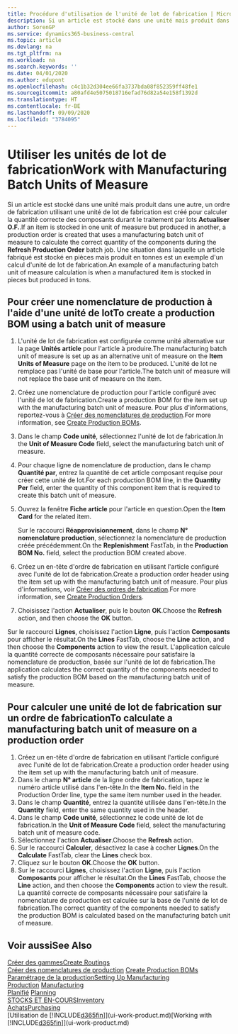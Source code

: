 ```yaml
---
title: Procédure d'utilisation de l'unité de lot de fabrication | Microsoft Docs
description: Si un article est stocké dans une unité mais produit dans une autre, l'ordre de fabrication doit utiliser une unité de lot de fabrication pour calculer la quantité correcte des composants. Une situation dans laquelle un article fabriqué est stocké en pièces mais produit en tonnes est un exemple d'un calcul d'unité de lot de fabrication.
author: SorenGP
ms.service: dynamics365-business-central
ms.topic: article
ms.devlang: na
ms.tgt_pltfrm: na
ms.workload: na
ms.search.keywords: ''
ms.date: 04/01/2020
ms.author: edupont
ms.openlocfilehash: c4c1b32d304ee66fa3737bda08f852359ff48fe1
ms.sourcegitcommit: a80afd4e5075018716efad76d82a54e158f1392d
ms.translationtype: HT
ms.contentlocale: fr-BE
ms.lasthandoff: 09/09/2020
ms.locfileid: "3784095"
---
```

# <a name="work-with-manufacturing-batch-units-of-measure"></a><span data-ttu-id="b135a-104">Utiliser les unités de lot de fabrication</span><span class="sxs-lookup"><span data-stu-id="b135a-104">Work with Manufacturing Batch Units of Measure</span></span>
<span data-ttu-id="b135a-105">Si un article est stocké dans une unité mais produit dans une autre, un ordre de fabrication utilisant une unité de lot de fabrication est créé pour calculer la quantité correcte des composants durant le traitement par lots **Actualiser O.F.**.</span><span class="sxs-lookup"><span data-stu-id="b135a-105">If an item is stocked in one unit of measure but produced in another, a production order is created that uses a manufacturing batch unit of measure to calculate the correct quantity of the components during the **Refresh Production Order** batch job.</span></span> <span data-ttu-id="b135a-106">Une situation dans laquelle un article fabriqué est stocké en pièces mais produit en tonnes est un exemple d'un calcul d'unité de lot de fabrication.</span><span class="sxs-lookup"><span data-stu-id="b135a-106">An example of a manufacturing batch unit of measure calculation is when a manufactured item is stocked in pieces but produced in tons.</span></span>  

## <a name="to-create-a-production-bom-using-a-batch-unit-of-measure"></a><span data-ttu-id="b135a-107">Pour créer une nomenclature de production à l'aide d'une unité de lot</span><span class="sxs-lookup"><span data-stu-id="b135a-107">To create a production BOM using a batch unit of measure</span></span>  
1.  <span data-ttu-id="b135a-108">L'unité de lot de fabrication est configurée comme unité alternative sur la page **Unités article** pour l'article à produire.</span><span class="sxs-lookup"><span data-stu-id="b135a-108">The manufacturing batch unit of measure is set up as an alternative unit of measure on the **Item Units of Measure** page on the item to be produced.</span></span> <span data-ttu-id="b135a-109">L'unité de lot ne remplace pas l'unité de base pour l'article.</span><span class="sxs-lookup"><span data-stu-id="b135a-109">The batch unit of measure will not replace the base unit of measure on the item.</span></span>  
2.  <span data-ttu-id="b135a-110">Créez une nomenclature de production pour l'article configuré avec l'unité de lot de fabrication.</span><span class="sxs-lookup"><span data-stu-id="b135a-110">Create a production BOM for the item set up with the manufacturing batch unit of measure.</span></span> <span data-ttu-id="b135a-111">Pour plus d'informations, reportez-vous à [Créer des nomenclatures de production](production-how-to-create-production-boms.md).</span><span class="sxs-lookup"><span data-stu-id="b135a-111">For more information, see [Create Production BOMs](production-how-to-create-production-boms.md).</span></span>  
3.  <span data-ttu-id="b135a-112">Dans le champ **Code unité**, sélectionnez l'unité de lot de fabrication.</span><span class="sxs-lookup"><span data-stu-id="b135a-112">In the **Unit of Measure Code** field, select the manufacturing batch unit of measure.</span></span>  
4.  <span data-ttu-id="b135a-113">Pour chaque ligne de nomenclature de production, dans le champ **Quantité par**, entrez la quantité de cet article composant requise pour créer cette unité de lot.</span><span class="sxs-lookup"><span data-stu-id="b135a-113">For each production BOM line, in the **Quantity Per** field, enter the quantity of this component item that is required to create this batch unit of measure.</span></span>  
5.  <span data-ttu-id="b135a-114">Ouvrez la fenêtre **Fiche article** pour l'article en question.</span><span class="sxs-lookup"><span data-stu-id="b135a-114">Open the **Item Card** for the related item.</span></span>  

    <span data-ttu-id="b135a-115">Sur le raccourci **Réapprovisionnement**, dans le champ **N° nomenclature production**, sélectionnez la nomenclature de production créée précédemment.</span><span class="sxs-lookup"><span data-stu-id="b135a-115">On the **Replenishment** FastTab, in the **Production BOM No.** field, select the production BOM created above.</span></span>  
6.  <span data-ttu-id="b135a-116">Créez un en-tête d'ordre de fabrication en utilisant l'article configuré avec l'unité de lot de fabrication.</span><span class="sxs-lookup"><span data-stu-id="b135a-116">Create a production order header using the item set up with the manufacturing batch unit of measure.</span></span> <span data-ttu-id="b135a-117">Pour plus d'informations, voir [Créer des ordres de fabrication](production-how-to-create-production-orders.md).</span><span class="sxs-lookup"><span data-stu-id="b135a-117">For more information, see [Create Production Orders](production-how-to-create-production-orders.md).</span></span>  
7.  <span data-ttu-id="b135a-118">Choisissez l'action **Actualiser**, puis le bouton **OK**.</span><span class="sxs-lookup"><span data-stu-id="b135a-118">Choose the **Refresh** action, and then choose  the **OK** button.</span></span>  

<span data-ttu-id="b135a-119">Sur le raccourci **Lignes**, choisissez l'action **Ligne**, puis l'action **Composants** pour afficher le résultat.</span><span class="sxs-lookup"><span data-stu-id="b135a-119">On the **Lines** FastTab, choose the **Line** action, and then choose the **Components** action to view the result.</span></span> <span data-ttu-id="b135a-120">L'application calcule la quantité correcte de composants nécessaire pour satisfaire la nomenclature de production, basée sur l'unité de lot de fabrication.</span><span class="sxs-lookup"><span data-stu-id="b135a-120">The application calculates the correct quantity of the components needed to satisfy the production BOM based on the manufacturing batch unit of measure.</span></span>  

## <a name="to-calculate-a-manufacturing-batch-unit-of-measure-on-a-production-order"></a><span data-ttu-id="b135a-121">Pour calculer une unité de lot de fabrication sur un ordre de fabrication</span><span class="sxs-lookup"><span data-stu-id="b135a-121">To calculate a manufacturing batch unit of measure on a production order</span></span>  
1.  <span data-ttu-id="b135a-122">Créez un en-tête d'ordre de fabrication en utilisant l'article configuré avec l'unité de lot de fabrication.</span><span class="sxs-lookup"><span data-stu-id="b135a-122">Create a production order header using the item set up with the manufacturing batch unit of measure.</span></span>  
2.  <span data-ttu-id="b135a-123">Dans le champ **N° article** de la ligne ordre de fabrication, tapez le numéro article utilisé dans l'en-tête.</span><span class="sxs-lookup"><span data-stu-id="b135a-123">In the **Item No.** field in the Production Order line, type the same item number used in the header.</span></span>  
3.  <span data-ttu-id="b135a-124">Dans le champ **Quantité**, entrez la quantité utilisée dans l'en-tête.</span><span class="sxs-lookup"><span data-stu-id="b135a-124">In the **Quantity** field, enter the same quantity used in the header.</span></span>  
4.  <span data-ttu-id="b135a-125">Dans le champ **Code unité**, sélectionnez le code unité de lot de fabrication.</span><span class="sxs-lookup"><span data-stu-id="b135a-125">In the **Unit of Measure Code** field, select the manufacturing batch unit of measure code.</span></span>  
5.  <span data-ttu-id="b135a-126">Sélectionnez l'action **Actualiser**.</span><span class="sxs-lookup"><span data-stu-id="b135a-126">Choose the **Refresh** action.</span></span>
6.  <span data-ttu-id="b135a-127">Sur le raccourci **Calculer**, désactivez la case à cocher **Lignes**.</span><span class="sxs-lookup"><span data-stu-id="b135a-127">On the **Calculate** FastTab, clear the **Lines** check box.</span></span>  
7.  <span data-ttu-id="b135a-128">Cliquez sur le bouton **OK**.</span><span class="sxs-lookup"><span data-stu-id="b135a-128">Choose the **OK** button.</span></span>  
8.  <span data-ttu-id="b135a-129">Sur le raccourci **Lignes**, choisissez l'action **Ligne**, puis l'action **Composants** pour afficher le résultat.</span><span class="sxs-lookup"><span data-stu-id="b135a-129">On the **Lines** FastTab, choose the **Line** action, and then choose the **Components** action to view the result.</span></span> <span data-ttu-id="b135a-130">La quantité correcte de composants nécessaire pour satisfaire la nomenclature de production est calculée sur la base de l'unité de lot de fabrication.</span><span class="sxs-lookup"><span data-stu-id="b135a-130">The correct quantity of the components needed to satisfy the production BOM is calculated based on the manufacturing batch unit of measure.</span></span>  

## <a name="see-also"></a><span data-ttu-id="b135a-131">Voir aussi</span><span class="sxs-lookup"><span data-stu-id="b135a-131">See Also</span></span>  
[<span data-ttu-id="b135a-132">Créer des gammes</span><span class="sxs-lookup"><span data-stu-id="b135a-132">Create Routings</span></span>](production-how-to-create-routings.md)  
<span data-ttu-id="b135a-133">[Créer des nomenclatures de production](production-how-to-create-production-boms.md)   </span><span class="sxs-lookup"><span data-stu-id="b135a-133">[Create Production BOMs](production-how-to-create-production-boms.md)   </span></span>  
[<span data-ttu-id="b135a-134">Paramétrage de la production</span><span class="sxs-lookup"><span data-stu-id="b135a-134">Setting Up Manufacturing</span></span>](production-configure-production-processes.md)  
<span data-ttu-id="b135a-135">[Production](production-manage-manufacturing.md)  </span><span class="sxs-lookup"><span data-stu-id="b135a-135">[Manufacturing](production-manage-manufacturing.md)  </span></span>  
<span data-ttu-id="b135a-136">[Planifié](production-planning.md) </span><span class="sxs-lookup"><span data-stu-id="b135a-136">[Planning](production-planning.md) </span></span>  
[<span data-ttu-id="b135a-137">STOCKS ET EN-COURS</span><span class="sxs-lookup"><span data-stu-id="b135a-137">Inventory</span></span>](inventory-manage-inventory.md)  
[<span data-ttu-id="b135a-138">Achats</span><span class="sxs-lookup"><span data-stu-id="b135a-138">Purchasing</span></span>](purchasing-manage-purchasing.md)  
<span data-ttu-id="b135a-139">[Utilisation de [!INCLUDE[d365fin](includes/d365fin_md.md)]](ui-work-product.md)</span><span class="sxs-lookup"><span data-stu-id="b135a-139">[Working with [!INCLUDE[d365fin](includes/d365fin_md.md)]](ui-work-product.md)</span></span>  

